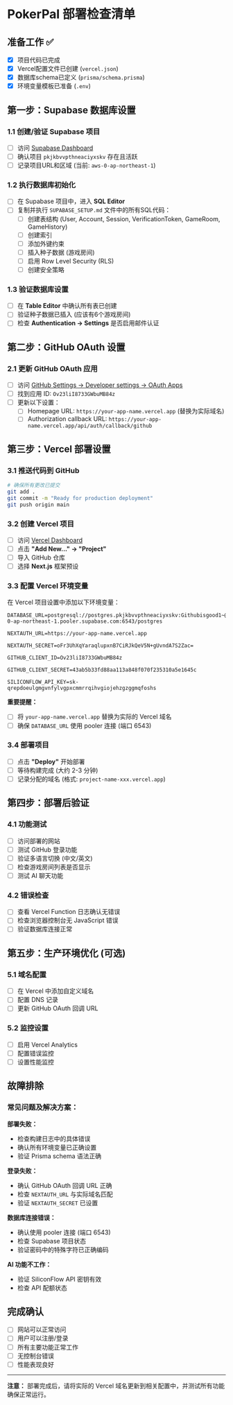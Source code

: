 # PokerPal 部署检查清单

## 准备工作 ✅
- [x] 项目代码已完成
- [x] Vercel配置文件已创建 (`vercel.json`)
- [x] 数据库schema已定义 (`prisma/schema.prisma`)
- [x] 环境变量模板已准备 (`.env`)

## 第一步：Supabase 数据库设置

### 1.1 创建/验证 Supabase 项目
- [ ] 访问 [Supabase Dashboard](https://supabase.com/dashboard)
- [ ] 确认项目 `pkjkbvvpthneaciyxskv` 存在且活跃
- [ ] 记录项目URL和区域 (当前: `aws-0-ap-northeast-1`)

### 1.2 执行数据库初始化
- [ ] 在 Supabase 项目中，进入 **SQL Editor**
- [ ] 复制并执行 `SUPABASE_SETUP.md` 文件中的所有SQL代码：
  - [ ] 创建表结构 (User, Account, Session, VerificationToken, GameRoom, GameHistory)
  - [ ] 创建索引
  - [ ] 添加外键约束
  - [ ] 插入种子数据 (游戏房间)
  - [ ] 启用 Row Level Security (RLS)
  - [ ] 创建安全策略

### 1.3 验证数据库设置
- [ ] 在 **Table Editor** 中确认所有表已创建
- [ ] 验证种子数据已插入 (应该有6个游戏房间)
- [ ] 检查 **Authentication → Settings** 是否启用邮件认证

## 第二步：GitHub OAuth 设置

### 2.1 更新 GitHub OAuth 应用
- [ ] 访问 [GitHub Settings → Developer settings → OAuth Apps](https://github.com/settings/developers)
- [ ] 找到应用 ID: `Ov23liI8733GWbuMB84z`
- [ ] 更新以下设置：
  - [ ] Homepage URL: `https://your-app-name.vercel.app` (替换为实际域名)
  - [ ] Authorization callback URL: `https://your-app-name.vercel.app/api/auth/callback/github`

## 第三步：Vercel 部署设置

### 3.1 推送代码到 GitHub
```bash
# 确保所有更改已提交
git add .
git commit -m "Ready for production deployment"
git push origin main
```

### 3.2 创建 Vercel 项目
- [ ] 访问 [Vercel Dashboard](https://vercel.com/dashboard)
- [ ] 点击 **"Add New..." → "Project"**
- [ ] 导入 GitHub 仓库
- [ ] 选择 **Next.js** 框架预设

### 3.3 配置 Vercel 环境变量
在 Vercel 项目设置中添加以下环境变量：

```env
DATABASE_URL=postgresql://postgres.pkjkbvvpthneaciyxskv:Githubisgood1~@aws-0-ap-northeast-1.pooler.supabase.com:6543/postgres

NEXTAUTH_URL=https://your-app-name.vercel.app

NEXTAUTH_SECRET=oFr3UhXqYaraqlupxnB7CiRJkQeV5N+gUvndA7S2Zac=

GITHUB_CLIENT_ID=Ov23liI8733GWbuMB84z

GITHUB_CLIENT_SECRET=43ab5b33fd88aa113a848f070f235310a5e1645c

SILICONFLOW_API_KEY=sk-qrepdoeulgmgvnfylvgpxcmmrrqihvgiojehzgzggmqfoshs
```

**重要提醒：**
- [ ] 将 `your-app-name.vercel.app` 替换为实际的 Vercel 域名
- [ ] 确保 `DATABASE_URL` 使用 pooler 连接 (端口 6543)

### 3.4 部署项目
- [ ] 点击 **"Deploy"** 开始部署
- [ ] 等待构建完成 (大约 2-3 分钟)
- [ ] 记录分配的域名 (格式: `project-name-xxx.vercel.app`)

## 第四步：部署后验证

### 4.1 功能测试
- [ ] 访问部署的网站
- [ ] 测试 GitHub 登录功能
- [ ] 验证多语言切换 (中文/英文)
- [ ] 检查游戏房间列表是否显示
- [ ] 测试 AI 聊天功能

### 4.2 错误检查
- [ ] 查看 Vercel Function 日志确认无错误
- [ ] 检查浏览器控制台无 JavaScript 错误
- [ ] 验证数据库连接正常

## 第五步：生产环境优化 (可选)

### 5.1 域名配置
- [ ] 在 Vercel 中添加自定义域名
- [ ] 配置 DNS 记录
- [ ] 更新 GitHub OAuth 回调 URL

### 5.2 监控设置
- [ ] 启用 Vercel Analytics
- [ ] 配置错误监控
- [ ] 设置性能监控

## 故障排除

### 常见问题及解决方案：

**部署失败：**
- 检查构建日志中的具体错误
- 确认所有环境变量已正确设置
- 验证 Prisma schema 语法正确

**登录失败：**
- 确认 GitHub OAuth 回调 URL 正确
- 检查 `NEXTAUTH_URL` 与实际域名匹配
- 验证 `NEXTAUTH_SECRET` 已设置

**数据库连接错误：**
- 确认使用 pooler 连接 (端口 6543)
- 检查 Supabase 项目状态
- 验证密码中的特殊字符已正确编码

**AI 功能不工作：**
- 验证 SiliconFlow API 密钥有效
- 检查 API 配额状态

## 完成确认

- [ ] 网站可以正常访问
- [ ] 用户可以注册/登录
- [ ] 所有主要功能正常工作
- [ ] 无控制台错误
- [ ] 性能表现良好

---

**注意：** 部署完成后，请将实际的 Vercel 域名更新到相关配置中，并测试所有功能确保正常运行。
